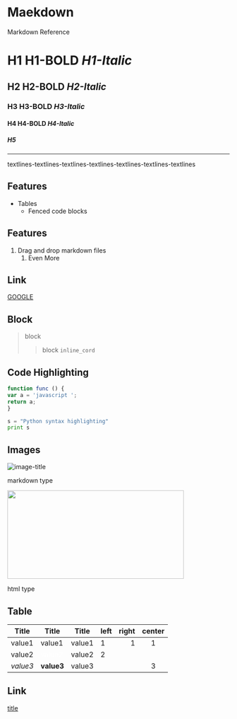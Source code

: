 # Maekdown
Markdown Reference

# H1 **H1-BOLD** *H1-Italic*
## H2 **H2-BOLD** *H2-Italic*
### H3 **H3-BOLD** *H3-Italic*
#### H4 **H4-BOLD** *H4-Italic*
##### H5

---

textlines-textlines-textlines-textlines-textlines-textlines-textlines
 
## Features 
- Tables 
  - Fenced code blocks 

## Features
1. Drag and drop markdown files 
   1. Even More 

## Link
[GOOGLE](https://google.com)

## Block

> block
>> block
> `inline_cord`

## Code Highlighting 

```javascript 
function func () {
var a = 'javascript ';
return a;
}
``` 

```python
s = "Python syntax highlighting"
print s
```

## Images 

![image-title](https://i.ytimg.com/vi/esBYZjbz1zw/maxresdefault.jpg  'Ken Block rip')

markdown type

<img src="https://i.ytimg.com/vi/esBYZjbz1zw/maxresdefault.jpg"  width="400" height="200"/>

html type
<br>

## Table
|Title|Title|Title|left|right|center|
|---|---|---|:---|---:|:---:|
|value1|value1|value1|1|1|1|
|value2|<span style= "color: white">value2</span>|value2|2|||
|*value3*|**value3**|value3|||3|


## Link
[title](#H1)
